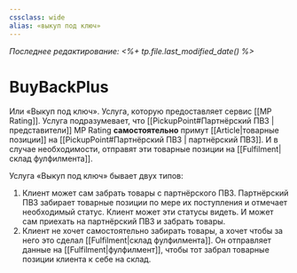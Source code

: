 ```yaml
---
cssclass: wide
alias: «выкуп под ключ»
---
```


*Последнее редактирование: <%+ tp.file.last_modified_date() %>*

# BuyBackPlus

Или «Выкуп под ключ». Услуга, которую предоставляет сервис [[MP Rating]]. Услуга подразумевает, что [[PickupPoint#Партнёрский ПВЗ | представители]] MP Rating **самостоятельно** примут [[Article|товарные позиции]] на [[PickupPoint#Партнёрский ПВЗ | партнёрский ПВЗ]]. И в случае необходимости, отправят эти товарные позиции на [[Fulfilment|склад фулфилмента]].

Услуга «Выкуп под ключ» бывает двух типов: 

1. Клиент может сам забрать товары с партнёрского ПВЗ. Партнёрский ПВЗ забирает товарные позиции по мере их поступления и отмечает необходимый статус. Клиент может эти статусы видеть. И может сам приехать на партнёрский ПВЗ и забрать товары. 
2. Клиент не хочет самостоятельно забирать товары, а хочет чтобы за него это сделал [[Fulfilment|склад фулфилмента]]. Он отправляет данные на [[Fulfilment|фулфилмент]], чтобы тот забрал товарные позиции клиента к себе на склад.

